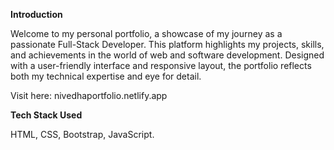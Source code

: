 **Introduction**

Welcome to my personal portfolio, a showcase of my journey as a passionate Full-Stack Developer. This platform highlights my projects, skills, and achievements in the world of web and software development. Designed with a user-friendly interface and responsive layout, the portfolio reflects both my technical expertise and eye for detail.


Visit here: nivedhaportfolio.netlify.app

**Tech Stack Used**

HTML, CSS, Bootstrap, JavaScript.


